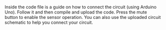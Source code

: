 Inside the code file is a guide on how to connect the circuit (using Arduino Uno). Follow it and then compile and upload the code. Press the mute button to enable the sensor operation.
You can also use the uploaded circuit schematic to help you connect your circuit.

